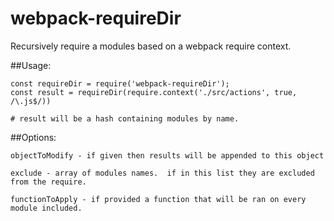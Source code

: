 webpack-requireDir
===
Recursively require a modules based on a webpack require context.

##Usage:

```
const requireDir = require('webpack-requireDir');
const result = requireDir(require.context('./src/actions', true, /\.js$/))

# result will be a hash containing modules by name.
```

##Options:

```
objectToModify - if given then results will be appended to this object
```

```
exclude - array of modules names.  if in this list they are excluded from the require.
```

```
functionToApply - if provided a function that will be ran on every module included.
```

